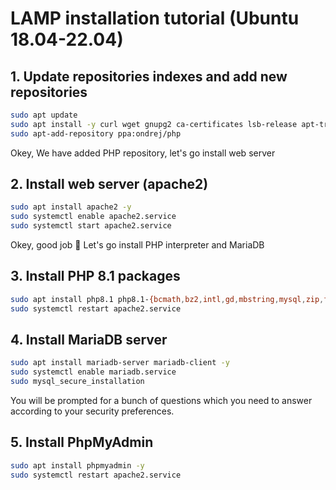 # LAMP installation tutorial (Ubuntu 18.04-22.04)

## 1. Update repositories indexes and add new repositories
```bash
sudo apt update
sudo apt install -y curl wget gnupg2 ca-certificates lsb-release apt-transport-https
sudo apt-add-repository ppa:ondrej/php
```

Okey, We have added PHP repository, let's go install web server

## 2. Install web server (apache2)
```bash
sudo apt install apache2 -y
sudo systemctl enable apache2.service
sudo systemctl start apache2.service
```

Okey, good job 🎉 Let's go install PHP interpreter and MariaDB

## 3. Install PHP 8.1 packages
```bash
sudo apt install php8.1 php8.1-{bcmath,bz2,intl,gd,mbstring,mysql,zip,fpm} -y
sudo systemctl restart apache2.service
```

## 4. Install MariaDB server
```bash
sudo apt install mariadb-server mariadb-client -y
sudo systemctl enable mariadb.service
sudo mysql_secure_installation
```

You will be prompted for a bunch of questions which you need to answer according to your security preferences.

## 5. Install PhpMyAdmin
```bash
sudo apt install phpmyadmin -y
sudo systemctl restart apache2.service
```